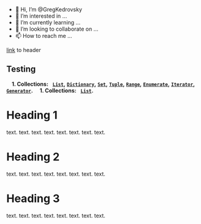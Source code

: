 - 👋 Hi, I’m @GregKedrovsky
- 👀 I’m interested in ...
- 🌱 I’m currently learning ...
- 💞️ I’m looking to collaborate on ...
- 📫 How to reach me ...

<!---
GregKedrovsky/GregKedrovsky is a ✨ special ✨ repository because its `README.md` (this file) appears on your GitHub profile.
You can click the Preview link to take a look at your changes.
--->

[link](https://github.com/GregKedrovsky/GregKedrovsky/blob/main/README.md#heading-3) to header

Testing
--------
**&nbsp;&nbsp;&nbsp;** **1. Collections:** **&nbsp;** **[`List`](#list)**__,__ **[`Dictionary`](#dictionary)**__,__ **[`Set`](#set)**__,__ **[`Tuple`](#tuple)**__,__ **[`Range`](#range)**__,__ **[`Enumerate`](#enumerate)**__,__ **[`Iterator`](#iterator)**__,__ **[`Generator`](#generator)**__.__ 
**&nbsp;&nbsp;&nbsp;** **1. Collections:** **&nbsp;** **[`List`](#list)**__.__ 



# Heading 1

text. text. text. text. text. text. text. text. 

# Heading 2

text. text. text. text. text. text. text. text. 

# Heading 3

text. text. text. text. text. text. text. text. 
